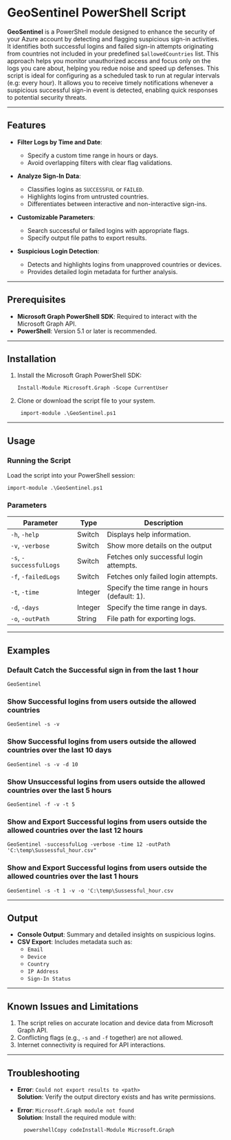 # GeoSentinel PowerShell Script

**GeoSentinel** is a PowerShell module designed to enhance the security of your Azure account by detecting and flagging suspicious sign-in activities. It identifies both successful logins and failed sign-in attempts originating from countries not included in your predefined `$allowedCountries` list. This approach helps you monitor unauthorized access and focus only on the logs you care about, helping you redue noise and speed up defenses. 
This script is ideal for configuring as a scheduled task to run at regular intervals (e.g: every hour). It allows you to receive timely notifications whenever a suspicious successful sign-in event is detected, enabling quick responses to potential security threats.
* * *

## Features

- **Filter Logs by Time and Date**:

    - Specify a custom time range in hours or days.
    - Avoid overlapping filters with clear flag validations.
- **Analyze Sign-In Data**:

    - Classifies logins as `SUCCESSFUL` or `FAILED`.
    - Highlights logins from untrusted countries.
    - Differentiates between interactive and non-interactive sign-ins.
- **Customizable Parameters**:

    - Search successful or failed logins with appropriate flags.
    - Specify output file paths to export results.
- **Suspicious Login Detection**:

    - Detects and highlights logins from unapproved countries or devices.
    - Provides detailed login metadata for further analysis.

* * *

## Prerequisites

- **Microsoft Graph PowerShell SDK**: Required to interact with the Microsoft Graph API.
- **PowerShell**: Version 5.1 or later is recommended.

* * *

## Installation

1. Install the Microsoft Graph PowerShell SDK:

       Install-Module Microsoft.Graph -Scope CurrentUser
2. Clone or download the script file to your system.

        import-module .\GeoSentinel.ps1
* * *

## Usage

### Running the Script

Load the script into your PowerShell session:

    import-module .\GeoSentinel.ps1

### Parameters

| Parameter | Type | Description |
| --- | --- | --- |
| `-h`, `-help`           | Switch | Displays help information. |
| `-v`, `-verbose`        | Switch | Show more details on the output
| `-s`, `-successfulLogs` | Switch | Fetches only successful login attempts. |
| `-f`, `-failedLogs`     | Switch | Fetches only failed login attempts. |
| `-t`, `-time`           | Integer | Specify the time range in hours (default: 1). |
| `-d`, `-days`           | Integer | Specify the time range in days. |
| `-o`, `-outPath`        | String | File path for exporting logs. |

* * *

## Examples

### Default Catch the Successful sign in from the last 1 hour
    GeoSentinel

### Show Successful logins from users outside the allowed countries

    GeoSentinel -s -v

### Show Successful logins from users outside the allowed countries over the last 10 days

    GeoSentinel -s -v -d 10

### Show Unsuccessful logins from users outside the allowed countries over the last 5 hours

    GeoSentinel -f -v -t 5

### Show and Export Successful logins from users outside the allowed countries over the last 12 hours

    GeoSentinel -successfulLog -verbose -time 12 -outPath 'C:\temp\Sussessful_hour.csv"
    

### Show and Export Successful logins from users outside the allowed countries over the last 1 hours
    GeoSentinel -s -t 1 -v -o 'C:\temp\Sussessful_hour.csv
* * *

## Output

- **Console Output**: Summary and detailed insights on suspicious logins.
- **CSV Export**: Includes metadata such as:
    - `Email`
    - `Device`
    - `Country`
    - `IP Address`
    - `Sign-In Status`

* * *

## Known Issues and Limitations

1. The script relies on accurate location and device data from Microsoft Graph API.
2. Conflicting flags (e.g., `-s` and `-f` together) are not allowed.
3. Internet connectivity is required for API interactions.

* * *

## Troubleshooting

- **Error**: `Could not export results to <path>`  
**Solution**: Verify the output directory exists and has write permissions.
- **Error**: `Microsoft.Graph module not found`  
**Solution**: Install the required module with:

        powershellCopy codeInstall-Module Microsoft.Graph
